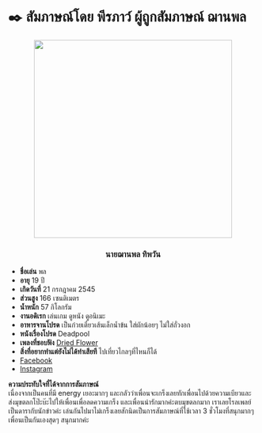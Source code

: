 # :black_nib: สัมภาษณ์โดย พีรภาว์ ผู้ถูกสัมภาษณ์ ฌานพล

<p align="center">
  <img width="400" height="400" src="https://user-images.githubusercontent.com/88130626/132086080-f4ec77ed-7324-4d82-833d-317b93070d56.jpg">
</p>   


### <p align="center">**นายฌานพล ทิพวัน**</p>
  
- **ชื่อเล่น** พล  
- **อายุ** 19 ปี  
- **เกิดวันที่** 21 กรกฎาคม 2545  
- **ส่วนสูง** 166 เซนติเมตร  
- **น้ำหนัก** 57 กิโลกรัม  
- **งานอดิเรก** เล่นเกม ดูหนัง ดูอนิเมะ  
- **อาหารจานโปรด** เป็นก๋วยเตี๋ยวเส้นเล็กน้ำข้น ใส่ผักน้อยๆ ไม่ใส่ถั่วงอก  
- **หนังเรื่องโปรด** Deadpool
- **เพลงที่ชอบฟัง** [Dried Flower](https://www.youtube.com/watch?v=b7ewo5CIkM8"คิด(แต่ไม่)ถึง")  
- **สิ่งที่อยากทำแต่ยังไม่ได้ทำเสียที** ไปเที่ยวไกลๆที่ไหนก็ได้ 
- [Facebook ](https://www.facebook.com/chanpol.pol/")
-  [Instagram](https://www.instagram.com/p_polpolkung/")


**ความประทับใจที่ได้จากการสัมภาษณ์**  
เนื่องจากเป็นคนที่มี energy เยอะมากๆ และกลัวว่าเพื่อนจะเกร็งเลยทักเพื่อนไปด้วยความเบียวและส่งมุขตลกโป๊ะบ๊ะไปให้เพื่อนเพื่อลดความเกร็ง 
และเพื่อนน่ารักมากค่ะตบมุขตลกมาก เราเลยโรลเพลย์เป็นดารากับนักข่าวค่ะ เล่นกันไปมาไม่เกร็งเลยสักนิดเป็นการสัมภาษณ์ที่ใช้เวลา 3 ชั่วโมงที่สนุกมากๆเพื่อนเป็นกันเองสุดๆ สนุกมากค่ะ


